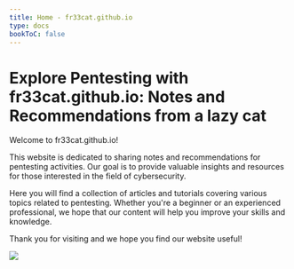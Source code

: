 ```yaml
---
title: Home - fr33cat.github.io
type: docs
bookToC: false
---
```


# Explore Pentesting with fr33cat.github.io: Notes and Recommendations from a lazy cat
Welcome to fr33cat.github.io!

This website is dedicated to sharing notes and recommendations for pentesting activities. Our goal is to provide valuable insights and resources for those interested in the field of cybersecurity.

Here you will find a collection of articles and tutorials covering various topics related to pentesting. Whether you're a beginner or an experienced professional, we hope that our content will help you improve your skills and knowledge.

Thank you for visiting and we hope you find our website useful!

![](https://cataas.com/cat/cute)
